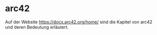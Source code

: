 # arc42
Auf der Website https://docs.arc42.org/home/ sind die Kapitel von arc42 und deren Bedeutung
erläutert.